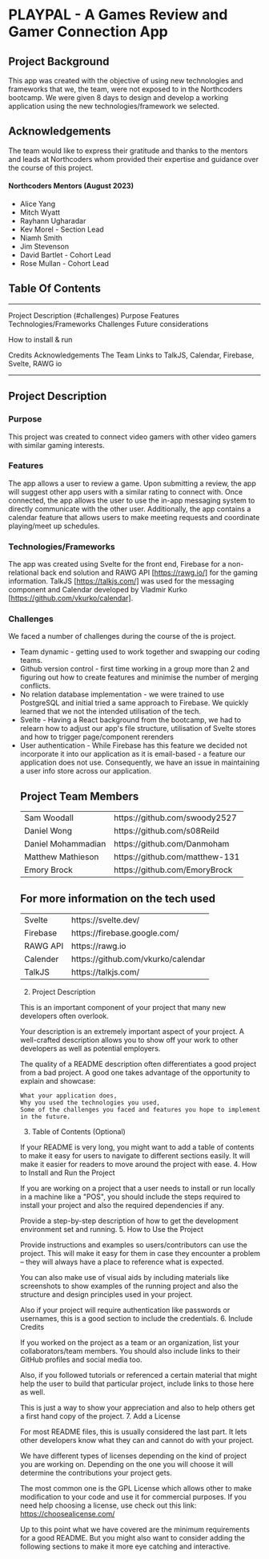 # PLAYPAL - A Games Review and Gamer Connection App


## Project Background

This app was created with the objective of using new technologies and frameworks that we, the team, were not exposed to in the Northcoders bootcamp. We were given 8 days to design and develop a working application using the new technologies/framework we selected. 


## Acknowledgements
The team would like to express their gratitude and thanks to the mentors and leads at Northcoders whom provided their expertise and guidance over the course of this project.  

#### Northcoders Mentors (August 2023)
<ul>
<li>Alice Yang</li>
<li>Mitch Wyatt</li>
<li>Rayhann Ugharadar</li>
<li>Kev Morel - Section Lead</li>
<li>Niamh Smith</li>
<li>Jim Stevenson</li>
<li>David Bartlet - Cohort Lead</li>
<li>Rose Mullan - Cohort Lead</li>
</ul>

## Table Of Contents
------
  Project Description (#challenges)
  Purpose
  Features
  Technologies/Frameworks
  Challenges
  Future considerations 

How to install & run

Credits
  Acknowledgements
  The Team
  Links to TalkJS, Calendar, Firebase, Svelte, RAWG io

--------

## Project Description

### Purpose
This project was created to connect video gamers with other video gamers with similar gaming interests.

### Features
The app allows a user to review a game. Upon submitting a review, the app will suggest other app users with a similar rating to connect with. Once connected, the app allows the user to use the in-app messaging system to directly communicate with the other user. Additionally, the app contains a calendar feature that allows users to make meeting requests and coordinate playing/meet up schedules. 

### Technologies/Frameworks
The app was created using Svelte for the front end, Firebase for a non-relational back end solution and RAWG API [https://rawg.io/] for the gaming information.  TalkJS [https://talkjs.com/] was used for the messaging component and Calendar developed by Vladmir Kurko [https://github.com/vkurko/calendar].

### Challenges
We faced a number of challenges during the course of the is project. 
<ul>
<li>Team dynamic - getting used to work together and swapping our coding teams.</li>
<li>Github version control - first time working in a group more than 2 and figuring out how to create features and minimise the number of merging conflicts.</li>
<li>No relation database implementation - we were trained to use PostgreSQL and initial tried a same approach to Firebase. We quickly learned that we not the intended utilisation of the tech.</li>
<li>Svelte - Having a React background from the bootcamp, we had to relearn how to adjust our app's file structure, utilisation of Svelte stores and how to trigger page/component rerenders</li>
<li>User authentication - While Firebase has this feature we decided not incorporate it into our application as it is email-based - a feature our application does not use. Consequently, we have an issue in maintaining a user info store across our application.</li>

## Project Team Members
<table>
<tr>
<td>Sam Woodall</td>
<td>https://github.com/swoody2527</td>
</tr>
<tr>
<td>Daniel Wong</td>
<td>https://github.com/s08Reild</td>
</tr>
<tr>
<td>Daniel Mohammadian</td>
<td>https://github.com/Danmoham</td>
</tr>
<tr>
<td>Matthew Mathieson</td>
<td>https://github.com/matthew-131</td>
</tr>
<tr>
<td>Emory Brock </td>
<td>https://github.com/EmoryBrock</td>
</tr>
</table>


## For more information on the tech used
<table>
<tr>
<td>Svelte</td>
<td>https://svelte.dev/</td>
</tr>
<tr>
<td>Firebase</td>
<td>https://firebase.google.com/</td>
</tr>
<tr>
<td>RAWG API</td>
<td>https://rawg.io</td>
</tr>
<tr>
<td>Calender</td>
<td>https://github.com/vkurko/calendar</td>
</tr>
<tr>
<td>TalkJS</td>
<td>https://talkjs.com/</td>
</tr>
</table>



2. Project Description

This is an important component of your project that many new developers often overlook.

Your description is an extremely important aspect of your project. A well-crafted description allows you to show off your work to other developers as well as potential employers.

The quality of a README description often differentiates a good project from a bad project. A good one takes advantage of the opportunity to explain and showcase:

    What your application does,
    Why you used the technologies you used,
    Some of the challenges you faced and features you hope to implement in the future.

3. Table of Contents (Optional)

If your README is very long, you might want to add a table of contents to make it easy for users to navigate to different sections easily. It will make it easier for readers to move around the project with ease.
4. How to Install and Run the Project

If you are working on a project that a user needs to install or run locally in a machine like a "POS", you should include the steps required to install your project and also the required dependencies if any.

Provide a step-by-step description of how to get the development environment set and running.
5. How to Use the Project

Provide instructions and examples so users/contributors can use the project. This will make it easy for them in case they encounter a problem – they will always have a place to reference what is expected.

You can also make use of visual aids by including materials like screenshots to show examples of the running project and also the structure and design principles used in your project.

Also if your project will require authentication like passwords or usernames, this is a good section to include the credentials.
6. Include Credits

If you worked on the project as a team or an organization, list your collaborators/team members. You should also include links to their GitHub profiles and social media too.

Also, if you followed tutorials or referenced a certain material that might help the user to build that particular project, include links to those here as well.

This is just a way to show your appreciation and also to help others get a first hand copy of the project.
7. Add a License

For most README files, this is usually considered the last part. It lets other developers know what they can and cannot do with your project.

We have different types of licenses depending on the kind of project you are working on. Depending on the one you will choose it will determine the contributions your project gets.

The most common one is the GPL License which allows other to make modification to your code and use it for commercial purposes. If you need help choosing a license, use check out this link: https://choosealicense.com/

Up to this point what we have covered are the minimum requirements for a good README. But you might also want to consider adding the following sections to make it more eye catching and interactive.
